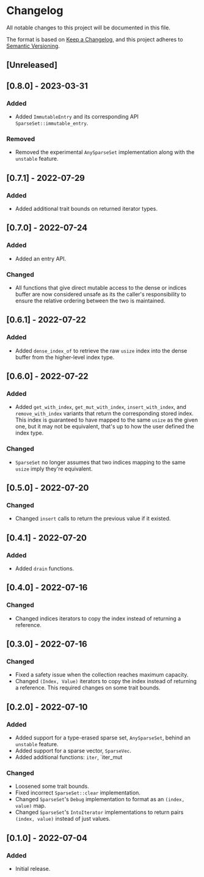 # Changelog

All notable changes to this project will be documented in this file.

The format is based on [Keep a Changelog](https://keepachangelog.com/en/1.1.0/), and this project adheres to
[Semantic Versioning](https://semver.org/spec/v2.0.0.html).

## [Unreleased]

## [0.8.0] - 2023-03-31

### Added

- Added `ImmutableEntry` and its corresponding API `SparseSet::immutable_entry`.

### Removed

- Removed the experimental `AnySparseSet` implementation along with the `unstable` feature.

## [0.7.1] - 2022-07-29

### Added

- Added additional trait bounds on returned iterator types.

## [0.7.0] - 2022-07-24

### Added

- Added an entry API.

### Changed

- All functions that give direct mutable access to the dense or indices buffer are now considered unsafe as its the
  caller's responsibility to ensure the relative ordering between the two is maintained.

## [0.6.1] - 2022-07-22

### Added

- Added `dense_index_of` to retrieve the raw `usize` index into the dense buffer from the higher-level index type.

## [0.6.0] - 2022-07-22

### Added

- Added `get_with_index`, `get_mut_with_index`, `insert_with_index`, and `remove_with_index` variants that return the
  corresponding stored index. This index is guaranteed to have mapped to the same `usize` as the given one, but it may
  not be equivalent, that's up to how the user defined the index type.

### Changed

- `SparseSet` no longer assumes that two indices mapping to the same `usize` imply they're equivalent.

## [0.5.0] - 2022-07-20

### Changed

- Changed `insert` calls to return the previous value if it existed.

## [0.4.1] - 2022-07-20

### Added

- Added `drain` functions.

## [0.4.0] - 2022-07-16

### Changed

- Changed indices iterators to copy the index instead of returning a reference.

## [0.3.0] - 2022-07-16

### Changed

- Fixed a safety issue when the collection reaches maximum capacity.
- Changed `(Index, Value)` iterators to copy the index instead of returning a reference. This required changes on some
  trait bounds.

## [0.2.0] - 2022-07-10

### Added

- Added support for a type-erased sparse set, `AnySparseSet`, behind an `unstable` feature.
- Added support for a sparse vector, `SparseVec`.
- Added additional functions: `iter`, `iter_mut

### Changed

- Loosened some trait bounds.
- Fixed incorrect `SparseSet::clear` implementation.
- Changed `SparseSet`'s `Debug` implementation to format as an `(index, value)` map.
- Changed `SparseSet`'s `IntoIterator` implementations to return pairs `(index, value)` instead of just values.

## [0.1.0] - 2022-07-04

### Added

- Initial release.
